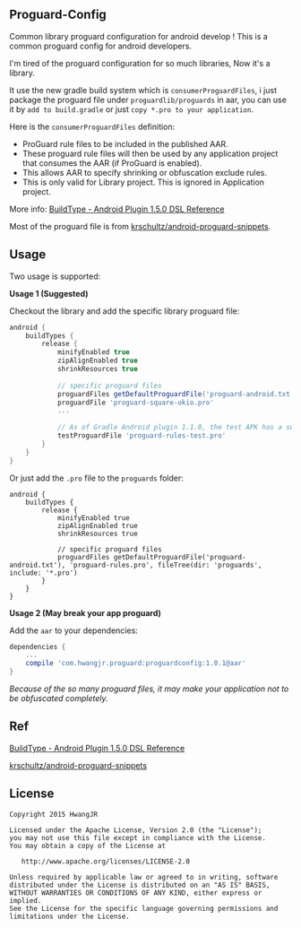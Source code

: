 Proguard-Config
-----
Common library proguard configuration for android develop !
This is a common proguard config for android developers.

I'm tired of the proguard configuration for so much libraries, Now it's a library.

It use the new gradle build system which is `consumerProguardFiles`, i just package the proguard file under `proguardlib/proguards` in aar, you can use it by `add to build.gradle` or just `copy *.pro to your application`.

Here is the `consumerProguardFiles` definition:
* ProGuard rule files to be included in the published AAR.
* These proguard rule files will then be used by any application project that consumes the AAR (if ProGuard is enabled).
* This allows AAR to specify shrinking or obfuscation exclude rules.
* This is only valid for Library project. This is ignored in Application project.

More info: 
[BuildType - Android Plugin 1.5.0 DSL Reference](http://google.github.io/android-gradle-dsl/current/com.android.build.gradle.internal.dsl.BuildType.html#com.android.build.gradle.internal.dsl.BuildType:consumerProguardFiles)

Most of the proguard file is from [krschultz/android-proguard-snippets](https://github.com/krschultz/android-proguard-snippets).

Usage
-----
Two usage is supported:

**Usage 1 (Suggested)**

Checkout the library and add the specific library proguard file:
``` gradle
android {
    buildTypes {
        release {
            minifyEnabled true
            zipAlignEnabled true
            shrinkResources true
            
            // specific proguard files
            proguardFiles getDefaultProguardFile('proguard-android.txt'), 'proguard-rules.pro', 'proguard-gson.pro'
            proguardFile 'proguard-square-okio.pro'
            ...
            
            // As of Gradle Android plugin 1.1.0, the test APK has a separate config
            testProguardFile 'proguard-rules-test.pro'
        }
    }
}
```
Or just add the `.pro` file to the `proguards` folder:
```
android {
    buildTypes {
        release {
            minifyEnabled true
            zipAlignEnabled true
            shrinkResources true
            
            // specific proguard files
            proguardFiles getDefaultProguardFile('proguard-android.txt'), 'proguard-rules.pro', fileTree(dir: 'proguards', include: '*.pro')
        }
    }
}
```

**Usage 2 (May break your app proguard)**

Add the `aar` to your dependencies:
``` gradle
dependencies {
    ...
    compile 'com.hwangjr.proguard:proguardconfig:1.0.1@aar'
}
```
*Because of the so many proguard files, it may make your application not to be obfuscated completely.*

Ref
-----
[BuildType - Android Plugin 1.5.0 DSL Reference](http://google.github.io/android-gradle-dsl/current/com.android.build.gradle.internal.dsl.BuildType.html#com.android.build.gradle.internal.dsl.BuildType:consumerProguardFiles)

[krschultz/android-proguard-snippets](https://github.com/krschultz/android-proguard-snippets)

License
-------

    Copyright 2015 HwangJR

    Licensed under the Apache License, Version 2.0 (the "License");
    you may not use this file except in compliance with the License.
    You may obtain a copy of the License at

       http://www.apache.org/licenses/LICENSE-2.0

    Unless required by applicable law or agreed to in writing, software
    distributed under the License is distributed on an "AS IS" BASIS,
    WITHOUT WARRANTIES OR CONDITIONS OF ANY KIND, either express or implied.
    See the License for the specific language governing permissions and
    limitations under the License.